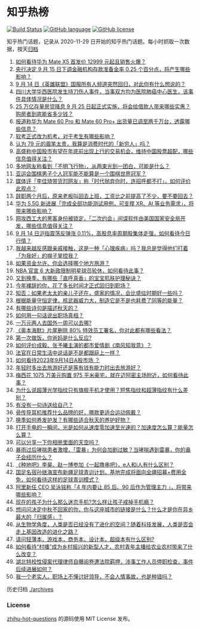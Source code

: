 # 知乎热榜
[![Build Status](https://github.com/ToWeLong/zhihu-hot-questions/workflows/CI/badge.svg)](https://github.com/ToWeLong/zhihu-hot-questions/actions)
[![GitHub language](https://img.shields.io/badge/language-golang-orange.svg)](https://golang.org/)
[![GitHub license](https://img.shields.io/github/license/ToWeLong/zhihu-hot-questions)](https://github.com/ToWeLong/zhihu-hot-questions/blob/main/LICENSE)

知乎热门话题，记录从 2020-11-29 日开始的知乎热门话题。每小时抓取一次数据，按天[归档](./archives)

<!-- BEGIN -->

1. [如何看待华为 Mate X5 首发价 12999 元起且销售火爆？](https://www.zhihu.com/question/621983705)
1. [央行决定 9 月 15 日下调金融机构存款准备金率 0.25 个百分点，将产生哪些影响？](https://www.zhihu.com/question/622051976)
1. [9 月 14 日《英雄联盟》国服所有人频道突然回归，对此你有什么想说的？](https://www.zhihu.com/question/622007600)
1. [四川大学华西医院发生持刀伤人事件，当事双方均为医院肺癌中心医生，该事件具体情况是什么？](https://www.zhihu.com/question/621847683)
1. [25 万亿存量房贷降息 9 月 25 日起正式实施，将会给借款人带来哪些实惠？购房者到底能省多少钱？](https://www.zhihu.com/question/621483860)
1. [报道称华为 Mate 60 Pro 和 Mate 60 Pro+ 出货量已调至两千万台，透露哪些信息？](https://www.zhihu.com/question/622026607)
1. [软考正式改为机考，对于考生有哪些影响？](https://www.zhihu.com/question/617610628)
1. [认为 79 元的眉笔太贵，我算是消费时代的「新穷人」吗？](https://www.zhihu.com/question/621562231)
1. [高盛称中国股市有望在年底前出现上行的交易机会，维持中国股票超配，哪些信息值得关注？](https://www.zhihu.com/question/622028864)
1. [多地网友称看到「不明飞行物」，从两束光到一团白，可能是什么？](https://www.zhihu.com/question/621973056)
1. [亚运会围棋男子个人冠军能不能算是一个围棋世界冠军？](https://www.zhihu.com/question/621321832)
1. [媒体评「李佳琦带货怼网友」称「时代抛弃你时，连招呼都不打」，如何评价此观点？](https://www.zhihu.com/question/621845083)
1. [辞职两个月后，原来老板叫回去上班，工资比之前提高了不少，要不要回去？](https://www.zhihu.com/question/621217105)
1. [华为 5.5G 新进展「完成全部功能测试用例，可支撑 XR、AI 等业务需求」，将带来哪些影响？](https://www.zhihu.com/question/621976220)
1. [网攻西工大的黑客身份被锁定，「二次约会」间谍软件由美国国家安全局开发，哪些信息值得关注？](https://www.zhihu.com/question/621977614)
1. [9 月 14 日沪指震荡反弹涨 0.11%，高股息率周期股集体走强，如何看待今日行情？](https://www.zhihu.com/question/621982339)
1. [我越来越反感跟亲戚接触，这是一种「心理疾病」吗？我总是觉得他们打着「为我好」的幌子掌控我？](https://www.zhihu.com/question/620481508)
1. [如果资金允许、你会选择哪个地方旅游？](https://www.zhihu.com/question/621585682)
1. [NBA 官宣 6 大新政限制明星球员轮休，如何看待此事？](https://www.zhihu.com/question/621992322)
1. [又到换季，有哪些「直呼真香」的宝宝肌肤护理秘诀？](https://www.zhihu.com/question/621843252)
1. [今年裸辞的你，花了多长时间才正式回归到职场？](https://www.zhihu.com/question/621310927)
1. [知否：如果老太太的亲儿子还在，盛家的情况，会比盛纮时期好一些吗？](https://www.zhihu.com/question/612884058)
1. [根据能量守恒定律，核武器威力大，制造它是不是也耗费了同等的能量？](https://www.zhihu.com/question/621620292)
1. [有哪些诗句是描述秋天的？](https://www.zhihu.com/question/621982479)
1. [如何用一句话说出职场真相？](https://www.zhihu.com/question/621071080)
1. [一万元两人去国外一周可以去哪?](https://www.zhihu.com/question/620729137)
1. [《奥本海默》片尾删除 80% 特效员工署名，你对此都有哪些看法？](https://www.zhihu.com/question/620875226)
1. [第一次做饭，你爸妈是什么反应?](https://www.zhihu.com/question/613361829)
1. [如何评价成毅、张予曦主演的都市爱情剧《南风知我意》？](https://www.zhihu.com/question/521314608)
1. [法官在日常生活中说话是不是都跟庭上一样？](https://www.zhihu.com/question/617955394)
1. [如何看待2023年9月14日A股市场 ？](https://www.zhihu.com/question/621827475)
1. [年轻时多出去旅游好还是等有钱有能力时出去旅游好？](https://www.zhihu.com/question/621620917)
1. [梅西花 1075 万美元购置 975 平米豪宅，就在迈阿密主场附近，如何看待此事？](https://www.zhihu.com/question/621632092)
1. [为什么说超薄光学指纹只有旗舰手机才使用？短焦指纹和超薄指纹有什么差别？](https://www.zhihu.com/question/621354698)
1. [有没有一句诗送给自己？](https://www.zhihu.com/question/621842477)
1. [骨传导耳机推荐什么品牌的好，哪款更适合运动佩戴？](https://www.zhihu.com/question/610423305)
1. [换季如何养发护发？有哪些适合秋天的养护好物？](https://www.zhihu.com/question/621483623)
1. [打开手电的一瞬间，光是如何从速度零加速至光速的？加速度怎么算？能量怎么算？](https://www.zhihu.com/question/618939748)
1. [可以分享一下你相册里面的天空吗？](https://www.zhihu.com/question/621944774)
1. [暴雨过后哮喘患者激增，「雷暴」为何会加剧过敏？当哮喘遇到雷暴，你的鼻子会经历什么？](https://www.zhihu.com/question/621495150)
1. [《种地吧》李昊、赵一博参加《一起撸串吧》，e人和i人有什么区别？](https://www.zhihu.com/question/621867304)
1. [国足名宿孙继海宣布新疆足球青训计划，基地完成将面向全疆招募+费用全免，如何看待这样的足球青训模式？](https://www.zhihu.com/question/621840300)
1. [阿里新任 CEO 吴泳铭称「4 年内要让 85 后、90 后作为管理主力 」，将带来哪些影响？](https://www.zhihu.com/question/621626405)
1. [现在的孩子为什么那么迷恋手机?怎么样让孩子戒掉手机瘾？](https://www.zhihu.com/question/447649964)
1. [想问问决定中秋不回家的你，你与这座城市的链接是什么？什么才是你在异乡最大的「归属感」？](https://www.zhihu.com/question/621804802)
1. [从生物学角度，人类是否已经没有了进化的空间？随着科技发展，人类是否会走上基因改造的进化之路？](https://www.zhihu.com/question/621952455)
1. [请问轻薄本，游戏本，商务本，设计本，超级本有什么区别?](https://www.zhihu.com/question/619122911)
1. [如何看待“村播”成为乡村振兴的新型人才，农村青年主播给农业农村带来了什么改变？](https://www.zhihu.com/question/622005390)
1. [湖北特校性侵案代理律师自曝阅卷遭法院羁押，涉事工作人员停职检查，事件后续进展如何？](https://www.zhihu.com/question/621683978)
1. [我一个老实人，职场上不懂讨好领导，不会人情事故，也是种错吗？](https://www.zhihu.com/question/474920043)

<!-- END -->

历史归档 [./archives](./archives)


### License
[zhihu-hot-questions](https://github.com/towelong/zhihu-hot-questions) 的源码使用 MIT License 发布。
